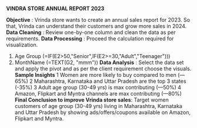 **VINDRA STORE ANNUAL REPORT 2023**


**Objective** : Vrinda store wants to create an annual sales report for 2023. So that, Vrinda can understand their customers and grow more sales in 2024.
**Data Cleaning** : Review one-by-one column and clean the data as per requirements.
**Data Processing** : Proceed the calculation required for visualization.
   1. Age Group (=IF(E2>50,"Senior",IF(E2>=30,"Adult","Teenager")))
   2. MonthName (=TEXT(G2, "mmm"))
**Data Analysis** : Select the data set and apply the pivot and as per the client requirement choose the visuals.
**Sample Insights**
1 Women are more likely to buy compared to men (—65%)
2 Maharashtra, Karnataka and Uttar Pradesh are the top 3 states (-35%)
3 Adult age group (30-49 yrs) is max contributing (—50%)
4 Amazon, Flipkart and Myntra channels are max contributing (—80%)
**Final Conclusion to improve Vrinda store sales**:
Target women customers of age group (30-49 yrs) living in Maharashtra, Karnataka and Uttar Pradesh by showing ads/offers/coupons available on Amazon, Flipkart and Myntra.
